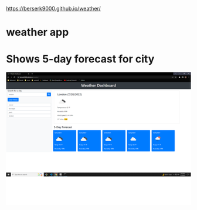 https://berserk9000.github.io/weather/
# weather app 
# Shows 5-day forecast for city
![](assets/images/weather.png)
